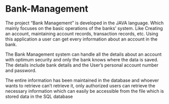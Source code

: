 # Bank-Management

The project “Bank Management” is developed in the JAVA language. Which mainly focuses on the basic operations of the banks’ system. Like Creating an account, maintaining account records, transaction records, etc. Using this application a user can get every information about an account in the bank.

The Bank Management system can handle all the details about an account with optimum security and only the bank knows where the data is saved. The details include bank details and the User’s personal account number and password.

The entire information has been maintained in the database and whoever wants to retrieve can’t retrieve it, only authorized users can retrieve the necessary information which can easily be accessible from the file which is stored data in the SQL database
